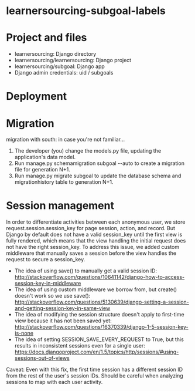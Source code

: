 learnersourcing-subgoal-labels
==============================

# Project and files
- learnersourcing: Django directory
- learnersourcing/learnersourcing: Django project 
- learnersourcing/subgoal: Django app
- Django admin credentials: uid / subgoals


# Deployment


# Migration
migration with south: in case you're not familiar...

1. The developer (you) change the models.py file, updating the application's data model.
2. Run manage.py schemamigration subgoal --auto to create a migration file for generation N+1.
3. Run manage.py migrate subgoal to update the database schema and migrationhistory table to generation N+1.

# Session management
In order to differentiate activities between each anonymous user, we store request.session.session_key for page session, action, and record. But Django by default does not have a valid session_key until the first view is fully rendered, which means that the view handling the initial request does not have the right session_key. To address this issue, we added custom middleware that manually saves a session before the view handles the request to secure a session_key.

- The idea of using save() to manually get a valid session ID: http://stackoverflow.com/questions/10641142/django-how-to-access-session-key-in-middleware
- The idea of using custom middleware we borrow from, but create() doesn't work so we use save(): http://stackoverflow.com/questions/5130639/django-setting-a-session-and-getting-session-key-in-same-view
- The idea of modifying the session structure doesn't apply to first-time view because it has not been saved yet: http://stackoverflow.com/questions/16370339/django-1-5-session-key-is-none
- The idea of setting SESSION_SAVE_EVERY_REQUEST to True, but this results in inconsistent sessions even for a single user: https://docs.djangoproject.com/en/1.5/topics/http/sessions/#using-sessions-out-of-views

Caveat: Even with this fix, the first time session has a different session ID from the rest of the user's session IDs. Should be careful when analyzing sessions to map with each user activity.


